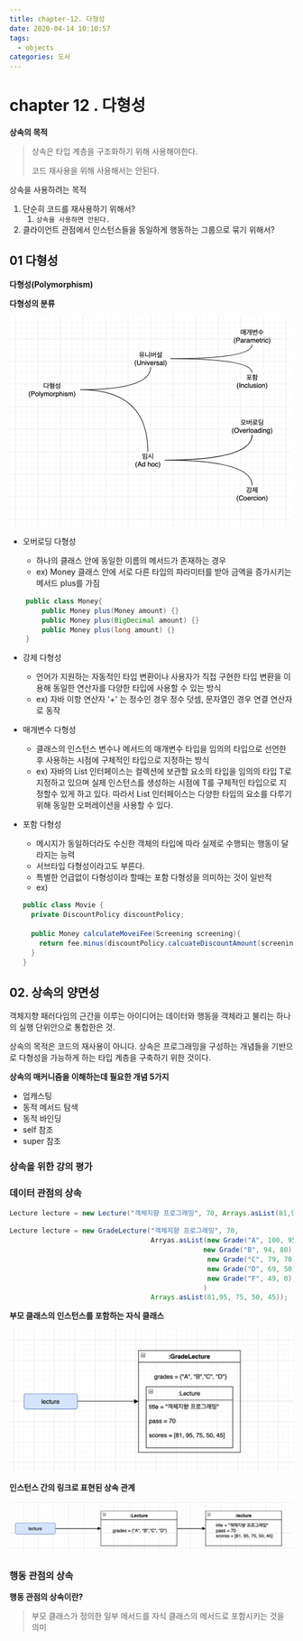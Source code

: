 ```yaml
---
title: chapter-12. 다형성
date: 2020-04-14 10:10:57
tags:
  - objects
categories: 도서
---
```


# chapter 12 . 다형성

**상속의 목적**

> 상속은 타입 계층을 구조화하기 위해 사용해야한다.
>
> 코드 재사용을 위해 사용해서는 안된다.



상속을 사용하려는 목적

1. 단순히 코드를 재사용하기 위해서?
   1. `상속을 사용하면 안된다.`
2. 클라이언트 관점에서 인스턴스들을 동일하게 행동하는 그룹으로 묶기 위해서?



## 01 다형성

**다형성(Polymorphism)**

**다형성의 분류**

<img src="objects-12/image-20200414103748874.png" alt="image-20200414103748874" style="zoom:50%;" />







* 오버로딩 다형성

  * 하나의 클래스 안에 동일한 이름의 메서드가 존재하는 경우
  * ex) Money 클래스 안에 서로 다른 타입의 파라미터를 받아 금액을 증가시키는 메서드 plus를 가짐

```java
	public class Money{
		public Money plus(Money amount) {}
		public Money plus(BigDecimal amount) {}
		public Money plus(long amount) {}
	}
```

* 강제 다형성
  * 언어가 지원하는 자동적인 타입 변환이나 사용자가 직접 구현한 타입 변환을 이용해 동일한 연산자를 다양한 타입에 사용할 수 있는 방식
  * ex) 자바 이항 연산자 '+' 는 정수인 경우 정수 덧셈, 문자열인 경우 연결 연산자로 동작
  
* 매개변수 다형성
  * 클래스의 인스턴스 변수나 메서드의 매개변수 타입을 임의의 타입으로 선언한 후 사용하는 시점에 구체적인 타입으로 지정하는 방식
  * ex) 자바의 List 인터페이스는 컬렉션에 보관할 요소의 타입을 임의의 타입 T로 지정하고 있으며 실제 인스턴스를 생성하는 시점에 T를 구체적인 타입으로 지정할수 있게 하고 있다. 따라서 List 인터페이스는 다양한 타입의 요소를 다루기 위해 동일한 오퍼레이션을 사용할 수 있다.
  
* 포함 다형성

  * 메시지가 동일하더라도 수신한 객체의 타입에 따라 실제로 수행되는 행동이 달라지는 능력
  * 서브타입 다형성이라고도 부른다.
  * 특별한 언급없이 다형성이라 할때는 포함 다형성을 의미하는 것이 일반적
  * ex)
  
  ```java
  public class Movie {
    private DiscountPolicy discountPolicy;
    
    public Money calculateMoveiFee(Screening screening){
      return fee.minus(discountPolicy.calcuateDiscountAmount(screening));
    }
  }
  ```
  
  

## 02. 상속의 양면성



객체지향 패러다임의 근간을 이루는 아이디어는 데이터와 행동을 객체라고 불리는 하나의 실행 단위안으로 통합한은 것.



상속의 목적은 코드의 재사용이 아니다.  상속은 프로그래밍을 구성하는 개념들을 기반으로 다형성을 가능하게 하는 타입 계층을 구축하기 위한 것이다.



**상속의 매커니즘을 이해하는데 필요한 개념 5가지**

* 업캐스팅
* 동적 메서드 탐색
* 동적 바인딩
* self 참조
* super 참조



### 상속을 위한 강의 평가

### 데이터 관점의 상속

```java
Lecture lecture = new Lecture("객체지향 프로그래밍", 70, Arrays.asList(81,95, 75, 50, 45));
```

```java
Lecture lecture = new GradeLecture("객체지향 프로그래밍", 70, 
                                   Arryas.asList(new Grade("A", 100, 95), 
                                                new Grade("B", 94, 80),
                                                 new Grade("C", 79, 70),
                                                 new Grade("D", 69, 50),
                                                 new Grade("F", 49, 0),
                                                )
                                   Arrays.asList(81,95, 75, 50, 45));
```



**부모 클래스의 인스턴스를 포함하는 자식 클래스**

<img src="objects-12/image-20200414125010481.png" alt="image-20200414125010481" style="zoom:50%;" />



**인스턴스 간의 링크로 표현된 상속 관계**

<img src="objects-12/image-20200414125041366.png" alt="image-20200414125041366" style="zoom:50%;" />



### 행동 관점의 상속

**행동 관점의 상속이란?**

> 부모 클래스가 정의한 일부 메서드를 자식 클래스의 메서드로 포함시키는 것을 의미



